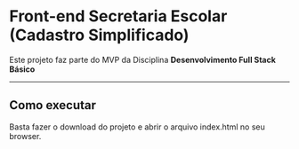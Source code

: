 # Front-end Secretaria Escolar (Cadastro Simplificado)

Este projeto faz parte do MVP da Disciplina **Desenvolvimento Full Stack Básico** 

---
## Como executar

Basta fazer o download do projeto e abrir o arquivo index.html no seu browser.

